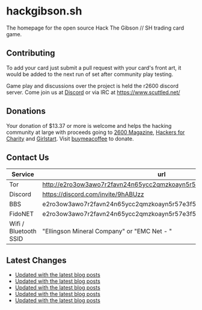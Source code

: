 # hackgibson.sh
The homepage for the open source Hack The Gibson // SH trading card game.


## Contributing

To add your card just submit a pull request with your card's front art, it would be added to the next run of set after community play testing.

Game play and discussions over the project is held the r2600 discord server. Come join us at [Discord](https://discord.com/invite/9hABUzz) or via IRC at https://www.scuttled.net/


## Donations

Your donation of $13.37 or more is welcome and helps the hacking community at large with proceeds going to [2600 Magazine](https://2600.com/), [Hackers for Charity](https://hackersforcharity.org) and [Girlstart](https://girlstart.org).  Visit [buymeacoffee](https://www.buymeacoffee.com/hackgibson.sh) to donate.


## Contact Us

Service | url
-|-
Tor | http://e2ro3ow3awo7r2favn24n65ycc2qmzkoayn5r57e3f56nvjwdcgg32ad.onion
Discord | https://discord.com/invite/9hABUzz
BBS | e2ro3ow3awo7r2favn24n65ycc2qmzkoayn5r57e3f56nvjwdcgg32ad.onion:23
FidoNET | e2ro3ow3awo7r2favn24n65ycc2qmzkoayn5r57e3f56nvjwdcgg32ad.onion:24554
Wifi / Bluetooth SSID | "Ellingson Mineral Company" or "EMC Net - <fidonet address>"

## Latest Changes
<!-- BLOG-POST-LIST:START -->
- [Updated with the latest blog posts](https://github.com/DFW2600/hackgibson.sh/commit/82a132290a1ea936b1f82d51dc6e0c6cfe8ddf39)
- [Updated with the latest blog posts](https://github.com/DFW2600/hackgibson.sh/commit/e3edeece3306902ee0a111b992bb166c5b4fce68)
- [Updated with the latest blog posts](https://github.com/DFW2600/hackgibson.sh/commit/9786cad0884dd76b2092b5ebe4437cb760acaa86)
- [Updated with the latest blog posts](https://github.com/DFW2600/hackgibson.sh/commit/eb54c454ca7455f78f4f0d15d7f632933798cf3d)
- [Updated with the latest blog posts](https://github.com/DFW2600/hackgibson.sh/commit/1c2f9b1abbbb8f539807e4a46ee97b3bd615a32e)
<!-- BLOG-POST-LIST:END -->
